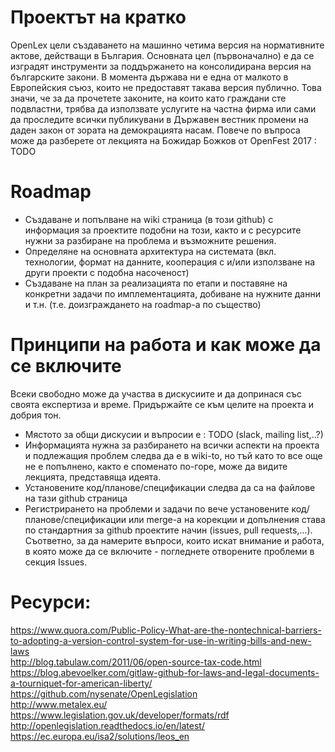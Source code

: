 # Проектът на кратко
OpenLex цели създаването на машинно четима версия на нормативните актове, действащи в България. Основната цел (първоначално) е да се изградят инструменти за поддържането на консолидирана версия на българските закони. В момента държава ни е една от малкото в Европейския съюз, които не предоставят такава версия публично. Това значи, че за да прочетете законите, на които като граждани сте подвластни, трябва да използвате услугите на частна фирма или сами да проследите всички публикувани в Държавен вестник промени на даден закон от зората на демокрацията насам. Повече по въпроса може да разберете от лекцията на Божидар Божков от OpenFest 2017 : TODO

# Roadmap
* Създаване и попълване на wiki страница (в този github) с информация за проектите подобни на този, както и с ресурсите нужни за разбиране на проблема и възможните решения.
* Определяне на основната архитектура на системата (вкл. технологии, формат на данните, кооперация с и/или използване на други проекти с подобна насоченост)
* Създаване на план за реализацията по етапи и поставяне на конкретни задачи по имплементацията, добиване на нужните данни и т.н. (т.е. доизграждането на roadmap-a по същество)

# Принципи на работа и как може да се включите
Всеки свободно може да участва в дискусиите и да допринася със своята експертиза и време. Придържайте се към целите на проекта и добрия тон.
* Мястото за общи дискусии и въпросии е : ТОDO (slack, mailing list,..?)
* Информацията нужна за разбирането на всички аспекти на проекта и подлежащия проблем следва да е в wiki-to, но тъй като то все още не е попълнено, както е споменато по-горе, може да видите лекцията, представяща идеята.
* Установените код/планове/спецификации следва да са на файлове на тази github страница
* Регистрирането на проблеми и задачи по вече установените код/планове/спецификации или merge-a на корекции и допълнения става по стандартния за github проектите начин (issues, pull requests,...). Съответно, за да намерите въпроси, които искат внимание и работа, в която може да се включите - погледнете отворените проблеми в секция Issues. 

# Ресурси:  
https://www.quora.com/Public-Policy-What-are-the-nontechnical-barriers-to-adopting-a-version-control-system-for-use-in-writing-bills-and-new-laws  
http://blog.tabulaw.com/2011/06/open-source-tax-code.html  
https://blog.abevoelker.com/gitlaw-github-for-laws-and-legal-documents-a-tourniquet-for-american-liberty/  
https://github.com/nysenate/OpenLegislation  
http://www.metalex.eu/  
https://www.legislation.gov.uk/developer/formats/rdf  
http://openlegislation.readthedocs.io/en/latest/  
https://ec.europa.eu/isa2/solutions/leos_en 
